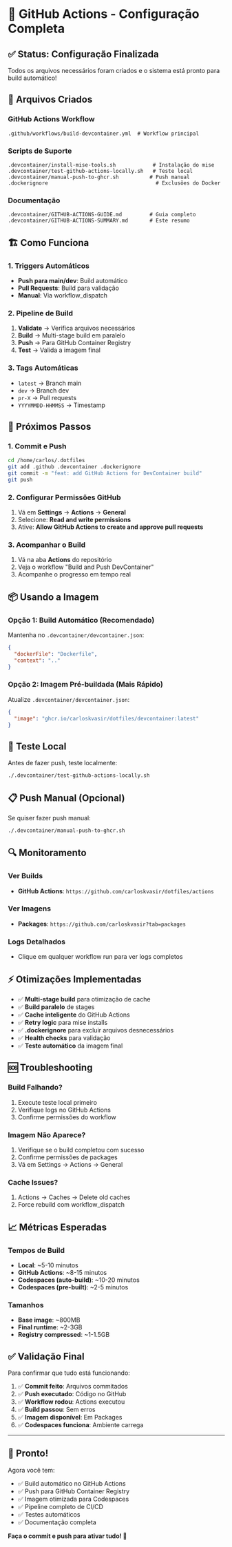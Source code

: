 # 🚀 GitHub Actions - Configuração Completa

## ✅ Status: Configuração Finalizada

Todos os arquivos necessários foram criados e o sistema está pronto para build automático!

## 📁 Arquivos Criados

### GitHub Actions Workflow
```
.github/workflows/build-devcontainer.yml  # Workflow principal
```

### Scripts de Suporte
```
.devcontainer/install-mise-tools.sh            # Instalação do mise
.devcontainer/test-github-actions-locally.sh   # Teste local
.devcontainer/manual-push-to-ghcr.sh          # Push manual
.dockerignore                                   # Exclusões do Docker
```

### Documentação
```
.devcontainer/GITHUB-ACTIONS-GUIDE.md         # Guia completo
.devcontainer/GITHUB-ACTIONS-SUMMARY.md       # Este resumo
```

## 🏗️ Como Funciona

### 1. Triggers Automáticos
- **Push para main/dev**: Build automático
- **Pull Requests**: Build para validação
- **Manual**: Via workflow_dispatch

### 2. Pipeline de Build
1. **Validate** → Verifica arquivos necessários
2. **Build** → Multi-stage build em paralelo
3. **Push** → Para GitHub Container Registry
4. **Test** → Valida a imagem final

### 3. Tags Automáticas
- `latest` → Branch main
- `dev` → Branch dev
- `pr-X` → Pull requests
- `YYYYMMDD-HHMMSS` → Timestamp

## 🚀 Próximos Passos

### 1. Commit e Push
```bash
cd /home/carlos/.dotfiles
git add .github .devcontainer .dockerignore
git commit -m "feat: add GitHub Actions for DevContainer build"
git push
```

### 2. Configurar Permissões GitHub
1. Vá em **Settings** → **Actions** → **General**
2. Selecione: **Read and write permissions**
3. Ative: **Allow GitHub Actions to create and approve pull requests**

### 3. Acompanhar o Build
1. Vá na aba **Actions** do repositório
2. Veja o workflow "Build and Push DevContainer"
3. Acompanhe o progresso em tempo real

## 📦 Usando a Imagem

### Opção 1: Build Automático (Recomendado)
Mantenha no `.devcontainer/devcontainer.json`:
```json
{
  "dockerFile": "Dockerfile",
  "context": ".."
}
```

### Opção 2: Imagem Pré-buildada (Mais Rápido)
Atualize `.devcontainer/devcontainer.json`:
```json
{
  "image": "ghcr.io/carloskvasir/dotfiles/devcontainer:latest"
}
```

## 🧪 Teste Local

Antes de fazer push, teste localmente:
```bash
./.devcontainer/test-github-actions-locally.sh
```

## 📋 Push Manual (Opcional)

Se quiser fazer push manual:
```bash
./.devcontainer/manual-push-to-ghcr.sh
```

## 🔍 Monitoramento

### Ver Builds
- **GitHub Actions**: `https://github.com/carloskvasir/dotfiles/actions`

### Ver Imagens
- **Packages**: `https://github.com/carloskvasir?tab=packages`

### Logs Detalhados
- Clique em qualquer workflow run para ver logs completos

## ⚡ Otimizações Implementadas

- ✅ **Multi-stage build** para otimização de cache
- ✅ **Build paralelo** de stages
- ✅ **Cache inteligente** do GitHub Actions
- ✅ **Retry logic** para mise installs
- ✅ **.dockerignore** para excluir arquivos desnecessários
- ✅ **Health checks** para validação
- ✅ **Teste automático** da imagem final

## 🆘 Troubleshooting

### Build Falhando?
1. Execute teste local primeiro
2. Verifique logs no GitHub Actions
3. Confirme permissões do workflow

### Imagem Não Aparece?
1. Verifique se o build completou com sucesso
2. Confirme permissões de packages
3. Vá em Settings → Actions → General

### Cache Issues?
1. Actions → Caches → Delete old caches
2. Force rebuild com workflow_dispatch

## 📈 Métricas Esperadas

### Tempos de Build
- **Local**: ~5-10 minutos
- **GitHub Actions**: ~8-15 minutos
- **Codespaces (auto-build)**: ~10-20 minutos
- **Codespaces (pre-built)**: ~2-5 minutos

### Tamanhos
- **Base image**: ~800MB
- **Final runtime**: ~2-3GB
- **Registry compressed**: ~1-1.5GB

## ✅ Validação Final

Para confirmar que tudo está funcionando:

1. ✅ **Commit feito**: Arquivos commitados
2. ✅ **Push executado**: Código no GitHub
3. ✅ **Workflow rodou**: Actions executou
4. ✅ **Build passou**: Sem erros
5. ✅ **Imagem disponível**: Em Packages
6. ✅ **Codespaces funciona**: Ambiente carrega

---

## 🎉 Pronto!

Agora você tem:
- ✅ Build automático no GitHub Actions
- ✅ Push para GitHub Container Registry
- ✅ Imagem otimizada para Codespaces
- ✅ Pipeline completo de CI/CD
- ✅ Testes automáticos
- ✅ Documentação completa

**Faça o commit e push para ativar tudo! 🚀**

